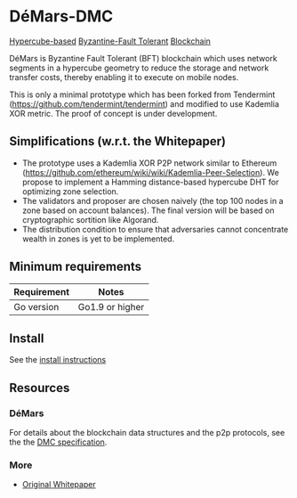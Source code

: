 # DéMars-DMC

[Hypercube-based](https://en.wikipedia.org/wiki/Hypercube_internetwork_topology) [Byzantine-Fault Tolerant](https://en.wikipedia.org/wiki/Byzantine_fault_tolerance) [Blockchain](https://en.wikipedia.org/wiki/Blockchain_(database))

<!---
[![version](https://img.shields.io/github/tag/Demars-DMC/Demars-DMC.svg)](https://github.com/Demars-DMC/Demars-DMC/releases/latest)
[![API Reference](
https://camo.githubusercontent.com/915b7be44ada53c290eb157634330494ebe3e30a/68747470733a2f2f676f646f632e6f72672f6769746875622e636f6d2f676f6c616e672f6764646f3f7374617475732e737667
)](https://godoc.org/github.com/Demars-DMC/Demars-DMC)
[![Go version](https://img.shields.io/badge/go-1.9.2-blue.svg)](https://github.com/moovweb/gvm)
[![riot.im](https://img.shields.io/badge/riot.im-JOIN%20CHAT-green.svg)](https://riot.im/app/#/room/#Demars-DMC:matrix.org)
[![license](https://img.shields.io/github/license/Demars-DMC/Demars-DMC.svg)](https://github.com/Demars-DMC/Demars-DMC/blob/master/LICENSE)
[![](https://tokei.rs/b1/github.com/DeMars-DMC/DeMars-DMC?category=lines)](https://github.com/DeMars-DMC/DeMars-DMC)


Branch    | Tests | Coverage
----------|-------|----------
master    | [![CircleCI](https://circleci.com/gh/Demars-DMC/Demars-DMC/tree/master.svg?style=shield)](https://circleci.com/gh/Demars-DMC/Demars-DMC/tree/master) | [![codecov](https://codecov.io/gh/Demars-DMC/Demars-DMC/branch/master/graph/badge.svg)](https://codecov.io/gh/Demars-DMC/Demars-DMC)
develop   | [![CircleCI](https://circleci.com/gh/Demars-DMC/Demars-DMC/tree/develop.svg?style=shield)](https://circleci.com/gh/Demars-DMC/Demars-DMC/tree/develop) | [![codecov](https://codecov.io/gh/Demars-DMC/Demars-DMC/branch/develop/graph/badge.svg)](https://codecov.io/gh/Demars-DMC/Demars-DMC)
-->
DéMars is Byzantine Fault Tolerant (BFT) blockchain which uses network segments in a hypercube geometry to reduce the storage and network transfer costs, thereby enabling it to execute on mobile nodes.

This is only a minimal prototype which has been forked from Tendermint (https://github.com/tendermint/tendermint) and modified to use Kademlia XOR metric. The proof of concept is under development.

## Simplifications (w.r.t. the Whitepaper)
* The prototype uses a Kademlia XOR P2P network similar to Ethereum (https://github.com/ethereum/wiki/wiki/Kademlia-Peer-Selection). We propose to implement a Hamming distance-based hypercube DHT for optimizing zone selection.
* The validators and proposer are chosen naively (the top 100 nodes in a zone based on account balances). The final version will be based on cryptographic sortition like Algorand.
* The distribution condition to ensure that adversaries cannot concentrate wealth in zones is yet to be implemented.

<!--
For protocol details, see [the specification](/docs/spec).

## A Note on Production Readiness

While Demars-DMC is being used in production in private, permissioned
environments, we are still working actively to harden and audit it in preparation
for use in public blockchains, such as the [Cosmos Network](https://cosmos.network/).
We are also still making breaking changes to the protocol and the APIs.
Thus we tag the releases as *alpha software*.

In any case, if you intend to run Demars-DMC in production,
please [contact us](https://riot.im/app/#/room/#Demars-DMC:matrix.org) :)

## Security

To report a security vulnerability, see our [bug bounty
program](https://Demars-DMC.com/security).

For examples of the kinds of bugs we're looking for, see [SECURITY.md](SECURITY.md)
-->
## Minimum requirements

Requirement|Notes
---|---
Go version | Go1.9 or higher

## Install

See the [install instructions](/docs/install.md)

<!--
## Quick Start

- [Single node](/docs/using-Demars-DMC.md)
- [Local cluster using docker-compose](/networks/local)
- [Remote cluster using terraform and ansible](/docs/terraform-and-ansible.md)
- [Join the public testnet](https://cosmos.network/testnet)
-->
## Resources

### DéMars

For details about the blockchain data structures and the p2p protocols, see the
the [DMC specification](/docs/spec).

<!--
For details on using the software, [Read The Docs](https://Demars-DMC.readthedocs.io/en/master/).
Additional information about some - and eventually all - of the sub-projects below, can be found at Read The Docs.


### Sub-projects

* [Amino](http://github.com/tendermint/go-amino), a reflection-based improvement on proto3
* [IAVL](http://github.com/Demars-DMC/iavl), Merkleized IAVL+ Tree implementation

### Tools
* [Deployment, Benchmarking, and Monitoring](http://Demars-DMC.readthedocs.io/projects/tools/en/develop/index.html#Demars-DMC-tools)

### Applications

* [Cosmos SDK](http://github.com/cosmos/cosmos-sdk); a cryptocurrency application framework
* [Ethermint](http://github.com/Demars-DMC/ethermint); Ethereum on Demars-DMC
* [Many more](https://Demars-DMC.readthedocs.io/en/master/ecosystem.html#abci-applications)
-->
### More

<!--
* [Master's Thesis on Demars-DMC](https://atrium.lib.uoguelph.ca/xmlui/handle/10214/9769)
* -->

* [Original Whitepaper](https://github.com/DeMars-DMC/DeMars-DMC/blob/master/whitepaper/demars.pdf)

<!--
* [Demars-DMC Blog](https://blog.cosmos.network/Demars-DMC/home)
* [Cosmos Blog](https://blog.cosmos.network)

## Contributing

Yay open source! Please see our [contributing guidelines](CONTRIBUTING.md).
-->
<!--
## Versioning

### SemVer

Demars-DMC uses [SemVer](http://semver.org/) to determine when and how the version changes.
According to SemVer, anything in the public API can change at any time before version 1.0.0

To provide some stability to Demars-DMC users in these 0.X.X days, the MINOR version is used
to signal breaking changes across a subset of the total public API. This subset includes all
interfaces exposed to other processes (cli, rpc, p2p, etc.), but does not
include the in-process Go APIs.

That said, breaking changes in the following packages will be documented in the
CHANGELOG even if they don't lead to MINOR version bumps:

- types
- rpc/client
- config
- node

Exported objects in these packages that are not covered by the versioning scheme
are explicitly marked by `// UNSTABLE` in their go doc comment and may change at any
time without notice. Functions, types, and values in any other package may also change at any time.

### Upgrades

In an effort to avoid accumulating technical debt prior to 1.0.0,
we do not guarantee that breaking changes (ie. bumps in the MINOR version)
will work with existing Demars-DMC blockchains. In these cases you will
have to start a new blockchain, or write something custom to get the old
data into the new chain.

However, any bump in the PATCH version should be compatible with existing histories
(if not please open an [issue](https://github.com/Demars-DMC/Demars-DMC/issues)).

## Code of Conduct

Please read, understand and adhere to our [code of conduct](CODE_OF_CONDUCT.md).
-->
